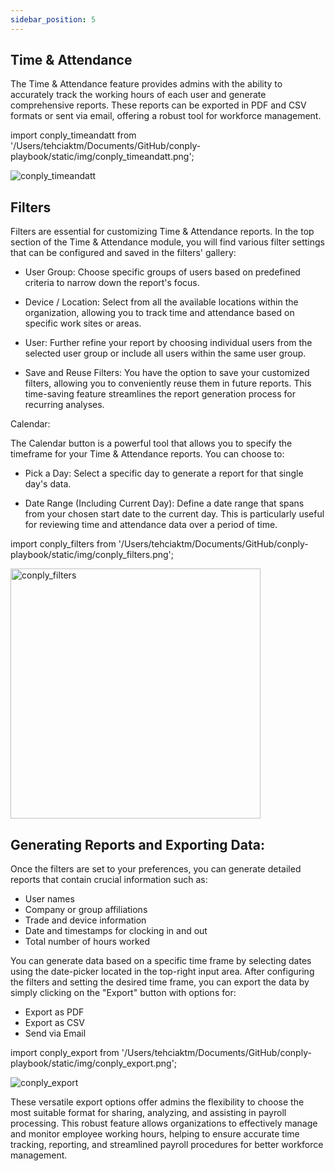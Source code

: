```yaml
---
sidebar_position: 5
---
```




<h2>Time & Attendance</h2>

The Time & Attendance feature provides admins with the ability to accurately track the working hours of each user and generate comprehensive reports. These reports can be exported in PDF and CSV formats or sent via email, offering a robust tool for workforce management.

import conply_timeandatt from '/Users/tehciaktm/Documents/GitHub/conply-playbook/static/img/conply_timeandatt.png';

<img src={conply_timeandatt} alt="conply_timeandatt" />

<h2>Filters</h2>

Filters are essential for customizing Time & Attendance reports. In the top section of the Time & Attendance module, you will find various filter settings that can be configured and saved in the filters' gallery:

* User Group: Choose specific groups of users based on predefined criteria to narrow down the report's focus.

* Device / Location: Select from all the available locations within the organization, allowing you to track time and attendance based on specific work sites or areas.

* User: Further refine your report by choosing individual users from the selected user group or include all users within the same user group.

* Save and Reuse Filters: You have the option to save your customized filters, allowing you to conveniently reuse them in future reports. This time-saving feature streamlines the report generation process for recurring analyses.

Calendar:

The Calendar button is a powerful tool that allows you to specify the timeframe for your Time & Attendance reports. You can choose to:

* Pick a Day: Select a specific day to generate a report for that single day's data.

* Date Range (Including Current Day): Define a date range that spans from your chosen start date to the current day. This is particularly useful for reviewing time and attendance data over a period of time.

import conply_filters from '/Users/tehciaktm/Documents/GitHub/conply-playbook/static/img/conply_filters.png';

<img src={conply_filters} alt="conply_filters" width="400" />

<h2>Generating Reports and Exporting Data:</h2>

Once the filters are set to your preferences, you can generate detailed reports that contain crucial information such as:

* User names
* Company or group affiliations
* Trade and device information
* Date and timestamps for clocking in and out
* Total number of hours worked

You can generate data based on a specific time frame by selecting dates using the date-picker located in the top-right input area. After configuring the filters and setting the desired time frame, you can export the data by simply clicking on the "Export" button with options for:
* Export as PDF
* Export as CSV
* Send via Email

import conply_export from '/Users/tehciaktm/Documents/GitHub/conply-playbook/static/img/conply_export.png';

<img src={conply_export} alt="conply_export" />

These versatile export options offer admins the flexibility to choose the most suitable format for sharing, analyzing, and assisting in payroll processing. This robust feature allows organizations to effectively manage and monitor employee working hours, helping to ensure accurate time tracking, reporting, and streamlined payroll procedures for better workforce management.